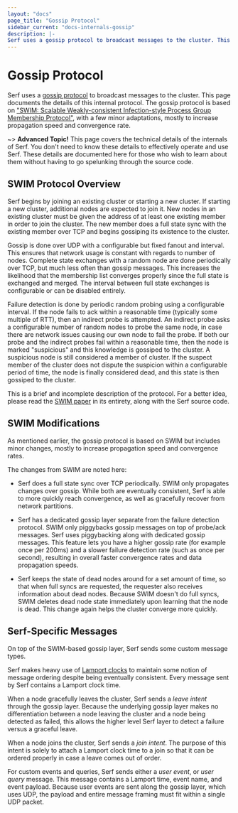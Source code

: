 ```yaml
---
layout: "docs"
page_title: "Gossip Protocol"
sidebar_current: "docs-internals-gossip"
description: |-
Serf uses a gossip protocol to broadcast messages to the cluster. This page documents the details of this internal protocol. The gossip protocol is based on SWIM: Scalable Weakly-consistent Infection-style Process Group Membership Protocol, with a few minor adaptations, mostly to increase propagation speed and convergence rate.
---
```


# Gossip Protocol

Serf uses a [gossip protocol](https://en.wikipedia.org/wiki/Gossip_protocol)
to broadcast messages to the cluster. This page documents the details of
this internal protocol. The gossip protocol is based on
["SWIM: Scalable Weakly-consistent Infection-style Process Group Membership Protocol"](https://www.cs.cornell.edu/~asdas/research/dsn02-swim.pdf),
with a few minor adaptations, mostly to increase propagation speed
and convergence rate.

~> **Advanced Topic!** This page covers the technical details of
the internals of Serf. You don't need to know these details to effectively
operate and use Serf. These details are documented here for those who wish
to learn about them without having to go spelunking through the source code.

## SWIM Protocol Overview

Serf begins by joining an existing cluster or starting a new
cluster. If starting a new cluster, additional nodes are expected to join
it. New nodes in an existing cluster must be given the address of at
least one existing member in order to join the cluster. The new member
does a full state sync with the existing member over TCP and begins gossiping its
existence to the cluster.

Gossip is done over UDP with a configurable but fixed fanout and interval.
This ensures that network usage is constant with regards to number of nodes.
Complete state exchanges with a random node are done periodically over
TCP, but much less often than gossip messages. This increases the likelihood
that the membership list converges properly since the full state is exchanged
and merged. The interval between full state exchanges is configurable or can
be disabled entirely.

Failure detection is done by periodic random probing using a configurable interval.
If the node fails to ack within a reasonable time (typically some multiple
of RTT), then an indirect probe is attempted. An indirect probe asks a
configurable number of random nodes to probe the same node, in case there
are network issues causing our own node to fail the probe. If both our
probe and the indirect probes fail within a reasonable time, then the
node is marked "suspicious" and this knowledge is gossiped to the cluster.
A suspicious node is still considered a member of cluster. If the suspect member
of the cluster does not dispute the suspicion within a configurable period of
time, the node is finally considered dead, and this state is then gossiped
to the cluster.

This is a brief and incomplete description of the protocol. For a better idea,
please read the
[SWIM paper](https://www.cs.cornell.edu/~asdas/research/dsn02-swim.pdf)
in its entirety, along with the Serf source code.

## SWIM Modifications

As mentioned earlier, the gossip protocol is based on SWIM but includes
minor changes, mostly to increase propagation speed and convergence rates.

The changes from SWIM are noted here:

* Serf does a full state sync over TCP periodically. SWIM only propagates
  changes over gossip. While both are eventually consistent, Serf is able to
  more quickly reach convergence, as well as gracefully recover from network
  partitions.

* Serf has a dedicated gossip layer separate from the failure detection
  protocol. SWIM only piggybacks gossip messages on top of probe/ack messages.
  Serf uses piggybacking along with dedicated gossip messages. This
  feature lets you have a higher gossip rate (for example once per 200ms)
  and a slower failure detection rate (such as once per second), resulting
  in overall faster convergence rates and data propagation speeds.

* Serf keeps the state of dead nodes around for a set amount of time,
  so that when full syncs are requested, the requester also receives information
  about dead nodes. Because SWIM doesn't do full syncs, SWIM deletes dead node
  state immediately upon learning that the node is dead. This change again helps
  the cluster converge more quickly.

## Serf-Specific Messages

On top of the SWIM-based gossip layer, Serf sends some custom message types.

Serf makes heavy use of [Lamport clocks](https://en.wikipedia.org/wiki/Lamport_timestamps)
to maintain some notion of message ordering despite being eventually
consistent. Every message sent by Serf contains a Lamport clock time.

When a node gracefully leaves the cluster, Serf sends a _leave intent_ through
the gossip layer. Because the underlying gossip layer makes no differentiation
between a node leaving the cluster and a node being detected as failed, this
allows the higher level Serf layer to detect a failure versus a graceful
leave.

When a node joins the cluster, Serf sends a _join intent_. The purpose
of this intent is solely to attach a Lamport clock time to a join so that
it can be ordered properly in case a leave comes out of order.

For custom events and queries, Serf sends either a _user event_,
or _user query_ message. This message contains a Lamport time, event name, and event payload.
Because user events are sent along the gossip layer, which uses UDP, the payload and entire message framing
must fit within a single UDP packet.
